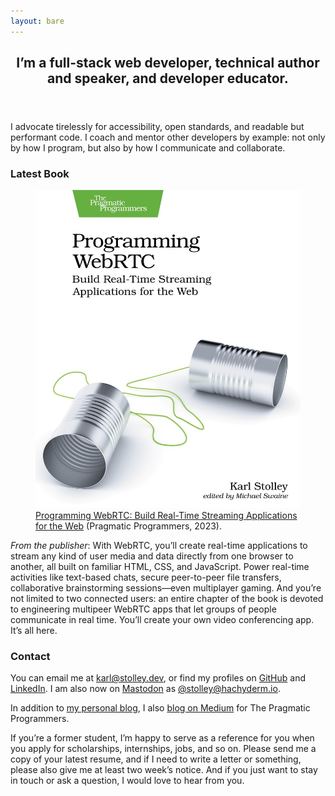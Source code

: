 ```yaml
---
layout: bare
---
```


<header>
  <h2>I’m a full-stack web developer, technical author and speaker, and developer educator.</h2>
</header>

I advocate tirelessly for accessibility, open standards, and readable but performant code. I coach
and mentor other developers by example: not only by how I program, but also by how I communicate and
collaborate.

<article id="book">
  <h3>Latest Book</h3>
  <figure>
    <a href="https://pragprog.com/titles/ksrtc/programming-webrtc/">
      <img src="/assets/img/ksrtc-800w.jpg"
        alt="Programming WebRTC book cover showing tin cans on a string." />
    </a>
    <figcaption>
      <a href="https://pragprog.com/titles/ksrtc/programming-webrtc/">Programming WebRTC: Build
      Real-Time Streaming Applications for the Web</a> (Pragmatic Programmers, 2023).
    </figcaption>
  </figure>
  <p>
    <i>From the publisher</i>: With WebRTC, you’ll create real-time applications to stream any kind of
    user media and data directly from one browser to another, all built on familiar HTML, CSS, and
    JavaScript. Power real-time activities like text-based chats, secure peer-to-peer file transfers,
    collaborative brainstorming sessions—even multiplayer gaming. And you’re not limited to two
    connected users: an entire chapter of the book is devoted to engineering multipeer WebRTC apps
    that let groups of people communicate in real time. You’ll create your own video conferencing app.
    It’s all here.
  </p>
</article>

<article id="contact">
  <h3>Contact</h3>
  <p>
    You can email me at
    <a class="u-email email" href="mailto:karl@stolley.dev">karl@&#8203;stolley.dev</a>, or
    find my profiles on <a class="u-url" rel="me" href="https://github.com/karlstolley">GitHub</a>
    and <a href="https://www.linkedin.com/in/karlstolley/">LinkedIn</a>. I am also now on
    <a href="https://joinmastodon.org/">Mastodon</a> as
    <a rel="me" href="https://hachyderm.io/@stolley">@stolley@hachyderm.io</a>.
  </p>
  <p>
    In addition to <a href="/archive/">my personal blog</a>, I also
    <a href="https://medium.com/pragmatic-programmers/karl-stolley-ccfe2d77b10b">blog on Medium</a>
    for The Pragmatic Programmers.
  </p>
  <p>
    If you’re a former student, I’m happy to serve as a reference for you when you apply for
    scholarships, internships, jobs, and so on. Please send me a copy of your latest resume, and
    if I need to write a letter or something, please also give me at least two week’s notice. And
    if you just want to stay in touch or ask a question, I would love to hear from you.
  </p>
</article>

